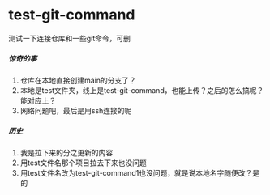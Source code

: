 # test-git-command
测试一下连接仓库和一些git命令，可删


##### 惊奇的事
1. 仓库在本地直接创建main的分支了？
2. 本地是test文件夹，线上是test-git-command，也能上传？之后的怎么搞呢？能对应上？
3. 网络问题吧，最后是用ssh连接的呢


##### 历史
1. 我是拉下来的分之更新的内容
2. 用test文件名那个项目拉去下来也没问题
3. 用test文件名改为test-git-command1也没问题，就是说本地名字随便改？是的